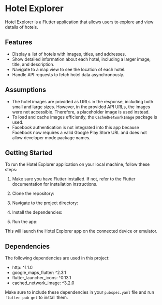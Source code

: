 # Hotel Explorer

Hotel Explorer is a Flutter application that allows users to explore and view details of hotels. 

## Features

- Display a list of hotels with images, titles, and addresses.
- Show detailed information about each hotel, including a larger image, title, and description.
- Navigate to a map view to see the location of each hotel.
- Handle API requests to fetch hotel data asynchronously.

## Assumptions

- The hotel images are provided as URLs in the response, including both small and large sizes. However, in the provided API URLs, the images were not accessible. Therefore, a placeholder image is used instead.
- To load and cache images efficiently, the `CachedNetworkImage` package is used.
- Facebook authentication is not integrated into this app because Facebook now requires a valid Google Play Store URL and does not allow developer mode package names.

## Getting Started

To run the Hotel Explorer application on your local machine, follow these steps:

1. Make sure you have Flutter installed. If not, refer to the Flutter documentation for installation instructions.

2. Clone the repository:

3. Navigate to the project directory:

4. Install the dependencies:

5. Run the app:

This will launch the Hotel Explorer app on the connected device or emulator.

## Dependencies

The following dependencies are used in this project:

- http: ^1.1.0
- google_maps_flutter: ^2.3.1
- flutter_launcher_icons: ^0.13.1
- cached_network_image: ^3.2.0

Make sure to include these dependencies in your `pubspec.yaml` file and run `flutter pub get` to install them.









